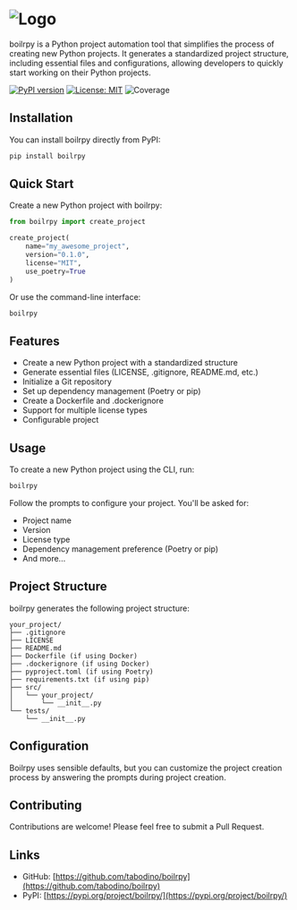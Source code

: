 # ![Logo](https://wesy.fr/img/logo-no-background.svg)


boilrpy is a Python project automation tool that simplifies the process of creating new Python projects. It generates a standardized project structure, including essential files and configurations, allowing developers to quickly start working on their Python projects.

[![PyPI version](https://badge.fury.io/py/boilrpy.svg)](https://badge.fury.io/py/boilrpy)
[![License: MIT](https://img.shields.io/badge/License-MIT-yellow.svg)](https://opensource.org/licenses/MIT)
![Coverage](https://img.shields.io/badge/coverage-100%25-brightgreen.svg)
## Installation

You can install boilrpy directly from PyPI:


```bash
pip install boilrpy
```

## Quick Start

Create a new Python project with boilrpy:

```python
from boilrpy import create_project

create_project(
    name="my_awesome_project",
    version="0.1.0",
    license="MIT",
    use_poetry=True
)
```

Or use the command-line interface:

```python
boilrpy
```


## Features

- Create a new Python project with a standardized structure
- Generate essential files (LICENSE, .gitignore, README.md, etc.)
- Initialize a Git repository
- Set up dependency management (Poetry or pip)
- Create a Dockerfile and .dockerignore
- Support for multiple license types
- Configurable project 

## Usage

To create a new Python project using the CLI, run:

```python
boilrpy
```

Follow the prompts to configure your project. You'll be asked for:

- Project name
- Version
- License type
- Dependency management preference (Poetry or pip)
- And more...

## Project Structure

boilrpy generates the following project structure:

```
your_project/
├── .gitignore
├── LICENSE
├── README.md
├── Dockerfile (if using Docker)
├── .dockerignore (if using Docker)
├── pyproject.toml (if using Poetry)
├── requirements.txt (if using pip)
├── src/
│   └── your_project/
│       └── __init__.py
└── tests/
    └── __init__.py
```

## Configuration

Boilrpy uses sensible defaults, but you can customize the project creation process by answering the prompts during project creation.


## Contributing

Contributions are welcome! Please feel free to submit a Pull Request.

## Links

- GitHub: [https://github.com/tabodino/boilrpy](https://github.com/tabodino/boilrpy)
- PyPI: [https://pypi.org/project/boilrpy/](https://pypi.org/project/boilrpy/)

